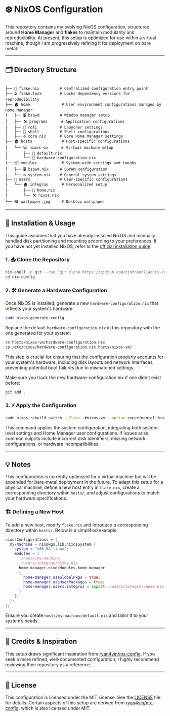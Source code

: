 # ❄️ NixOS Configuration

This repository contains my evolving NixOS configuration, structured around **Home Manager** and **flakes** to maintain modularity and reproducibility. At present, this setup is optimized for use within a virtual machine, though I am progressively refining it for deployment on bare metal.

---

## 🗂️ Directory Structure

```
.
├── 📜 flake.nix         # Centralized configuration entry point
├── 🔒 flake.lock        # Locks dependency versions for reproducibility
├── 🏠 home              # User environment configurations managed by Home Manager
│   ├── 🖥️ bspwm         # Window manager setup
│   ├── 🛠️ programs      # Application configurations
│   ├── 🚀 rofi          # Launcher settings
│   ├── 🐚 shell         # Shell configurations
│   ├── ⚙️ core.nix      # Core Home Manager settings
├── 🏠 hosts             # Host-specific configurations
│   └── 💻 nixos-vm      # Virtual machine setup
│       ├── 📄 default.nix
│       └── 🔧 hardware-configuration.nix
├── 📦 modules           # System-wide settings and tweaks
│   ├── 🖥️ bspwm.nix     # BSPWM configuration
│   └── ⚙️ system.nix    # General system settings
├── 👤 users             # User-specific configurations
│   └── 🏠 integrus      # Personalized setup
│       ├── 🏡 home.nix
│       └── 🛠️ nixos.nix
└── 🖼️ wallpaper.jpg     # Desktop wallpaper
```

---

## 🚀 Installation & Usage

This guide assumes that you have already installed NixOS and manually handled disk partitioning and mounting according to your preferences. If you have not yet installed NixOS, refer to the [official installation guide](https://nixos.org/download.html).

### 1. 📥 Clone the Repository

```bash
nix-shell -p git --run "git clone https://github.com/cjohnson714/nix-config"
cd nix-config
```

### 2. 🛠️ Generate a Hardware Configuration

Once NixOS is installed, generate a new `hardware-configuration.nix` that reflects your system's hardware:

```bash
sudo nixos-generate-config
```

Replace the default `hardware-configuration.nix` in this repository with the one generated for your system:

```bash
rm hosts/nixos-vm/hardware-configuration.nix
cp /etc/nixos/hardware-configuration.nix hosts/nixos-vm/
```

This step is crucial for ensuring that the configuration properly accounts for your system's hardware, including disk layouts and network interfaces, preventing potential boot failures due to mismatched settings.

Make sure you track the new hardware-configuration.nix if one didn't exist before:

```bash
git add .
```

### 3. ⚡ Apply the Configuration

```bash
sudo nixos-rebuild switch --flake .#nixos-vm --option experimental-features "nix-command flakes"
```

This command applies the system configuration, integrating both system-level settings and Home Manager user configurations. If issues arise, common culprits include incorrect disk identifiers, missing network configurations, or hardware incompatibilities.&#x20;

---

## 💡 Notes

This configuration is currently optimized for a virtual machine but will be expanded for bare-metal deployment in the future. To adapt this setup for a physical machine, define a new host entry in `flake.nix`, create a corresponding directory within `hosts/`, and adjust configurations to match your hardware specifications.

### 🏗️ Defining a New Host

To add a new host, modify `flake.nix` and introduce a corresponding directory within `hosts/`. Below is a simplified example:

```nix
nixosConfigurations = {
  my-machine = nixpkgs.lib.nixosSystem {
    system = "x86_64-linux";
    modules = [
      ./hosts/my-machine
      ./users/integrus/nixos.nix
      home-manager.nixosModules.home-manager
      {
        home-manager.useGlobalPkgs = true;
        home-manager.useUserPackages = true;
        home-manager.users.integrus = import ./users/integrus/home.nix;
      }
    ];
  };
};
```

Ensure you create `hosts/my-machine/default.nix` and tailor it to your system’s needs.

---

## 🙏 Credits & Inspiration

This setup draws significant inspiration from [ryan4yin/nix-config](https://github.com/ryan4yin/nix-config). If you seek a more refined, well-documented configuration, I highly recommend reviewing their repository as a reference.

---

## 📜 License

This configuration is licensed under the MIT License. See the [LICENSE](LICENSE) file for details. Certain aspects of this setup are derived from [ryan4yin/nix-config](https://github.com/ryan4yin/nix-config), which is also licensed under MIT.
